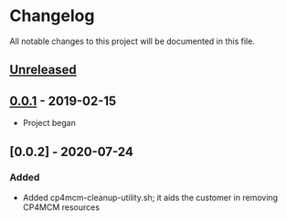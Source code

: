 # Changelog

All notable changes to this project will be documented in this file.

## [Unreleased]

## [0.0.1] - 2019-02-15
- Project began

## [0.0.2] - 2020-07-24

### Added
- Added cp4mcm-cleanup-utility.sh; it aids the customer in removing CP4MCM resources

[unreleased]: https://github.com/ibm/repo-template/compare/v0.0.1...HEAD
[0.0.1]: https://github.com/ibm/repo-template/releases/tag/v0.0.1
